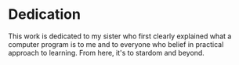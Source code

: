 # Dedication

This work is dedicated to my sister who first clearly explained what a computer program is to me and to everyone who belief in practical approach to learning. From here, it's to stardom and beyond.
